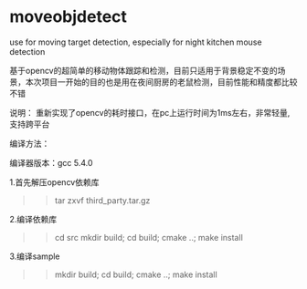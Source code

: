 # moveobjdetect
use for moving target detection, especially for night kitchen mouse detection


基于opencv的超简单的移动物体跟踪和检测，目前只适用于背景稳定不变的场景，本次项目一开始的目的也是用在夜间厨房的老鼠检测，目前性能和精度都比较不错

说明：
        重新实现了opencv的耗时接口，在pc上运行时间为1ms左右，非常轻量, 支持跨平台


编译方法：

编译器版本：gcc 5.4.0

1.首先解压opencv依赖库
>> tar zxvf third_party.tar.gz

2.编译依赖库
>> cd src
>> mkdir build; cd build; cmake ..; make install

3.编译sample
>> mkdir build; cd build; cmake ..; make install
